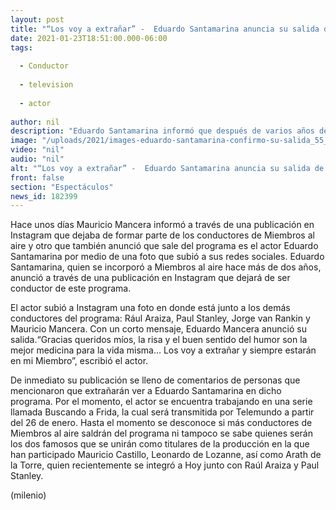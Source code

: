 ```yaml
---
layout: post
title: "“Los voy a extrañar” -  Eduardo Santamarina anuncia su salida de 'Miembros al aire'"
date: 2021-01-23T18:51:00.000-06:00
tags:
  
  - Conductor
  
  - television
  
  - actor
  
author: nil
description: "Eduardo Santamarina informó que después de varios años de ser conductor del programa Miembros al aire, deja de ser parte de la producción. "
image: "/uploads/2021/images-eduardo-santamarina-confirmo-su-salida_55_0_1045_650.jpg"
video: "nil"
audio: "nil"
alt: "“Los voy a extrañar” -  Eduardo Santamarina anuncia su salida de 'Miembros al aire'"
front: false
section: "Espectáculos"
news_id: 182399
---
```


Hace unos días Mauricio Mancera informó a través de una publicación en Instagram que dejaba de formar parte de los conductores de Miembros al aire y otro que también anunció que sale del programa es el actor Eduardo Santamarina por medio de una foto que subió a sus redes sociales. Eduardo Santamarina, quien se incorporó a Miembros al aire hace más de dos años, anunció a través de una publicación en Instagram que dejará de ser conductor de este programa. 

El actor subió a Instagram una foto en donde está junto a los demás conductores del programa: Rául Araiza, Paul Stanley, Jorge van Rankin y Mauricio Mancera. Con un corto mensaje, Eduardo Mancera anunció su salida.​“Gracias queridos míos, la risa y el buen sentido del humor son la mejor medicina para la vida misma… Los voy a extrañar y siempre estarán en mi Miembro”, escribió el actor. 

De inmediato su publicación se lleno de comentarios de personas que mencionaron que extrañarán ver a Eduardo Santamarina en dicho programa. Por el momento, el actor se encuentra trabajando en una serie llamada Buscando a Frida, la cual será transmitida por Telemundo a partir del 26 de enero. Hasta el momento se desconoce si más conductores de Miembros al aire saldrán del programa ni tampoco se sabe quienes serán los dos famosos que se unirán como titulares de la producción en la que han participado Mauricio Castillo, Leonardo de Lozanne, así como Arath de la Torre, quien recientemente se integró a Hoy junto con Raúl Araiza y Paul Stanley. 

(milenio)